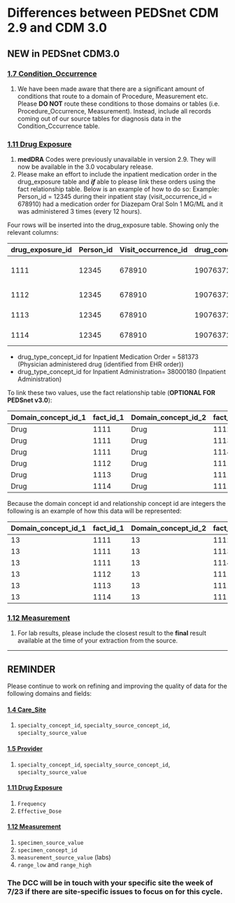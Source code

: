 
# Differences between PEDSnet CDM 2.9 and CDM 3.0

## NEW in PEDSnet CDM3.0

### [1.7 Condition_Occurrence](Pedsnet_CDM_ETL_Conventions.md#16-visit_occurrence)
1. We have been made aware that there are a significant amount of conditions that route to a domain of Procedure, Measurement etc. Please **DO NOT** route these conditions to those domains or tables (i.e. Procedure_Occurrence, Measurement). Instead, include all records coming out of our source tables for diagnosis data in the Condition_Cccurrence table. 

### [1.11 Drug Exposure](Pedsnet_CDM_ETL_Conventions.md#111-drug-exposure-1)
1. **medDRA** Codes were previously unavailable in version 2.9. They will now be available in the 3.0 vocabulary release.
2. Please make an effort to include the inpatient medication order in the drug_exposure table and ***if*** able to please link these orders using the fact relationship table. Below is an example of how to do so:
Example: Person_id = 12345 during their inpatient stay (visit_occurrence_id = 678910) had a medication order for Diazepam Oral Soln 1 MG/ML and it was administered 3 times (every 12 hours).

Four rows will be inserted into the drug_exposure table. Showing only the relevant columns:

drug_exposure_id | Person_id | Visit_occurrence_id | drug_concept_id | drug_type_concept_id |effective_drug_dose
 --- | --- | --- | --- | --- | --- |
1111 | 12345 | 678910 | 19076372 |581373 (Physician Administered-EHR Order)|0.12 |  
1112 | 12345 | 678910 | 19076372 | 38000180 (Inpatient Administration) | 0.12 |
1113 | 12345 | 678910 | 19076372 | 38000180 (Inpatient Administration) |0.12 |
1114 | 12345 | 678910 | 19076372 | 38000180 (Inpatient Administration) |0.12|

- drug_type_concept_id for Inpatient Medication Order = 581373 (Physician administered drug (identified from EHR order))
- drug_type_concept_id for Inpatient Administration= 38000180 (Inpatient Administration)

To link these two values, use the fact relationship table (**OPTIONAL FOR PEDSnet v3.0**):

Domain_concept_id_1 | fact_id_1 | Domain_concept_id_2 | fact_id_2 | relationship_concept_id
--- | --- | --- | --- | ---
Drug | 1111 | Drug  | 1112 |  Occurrence of
Drug|  1111 | Drug | 1113 |  Occurrence of
Drug | 1111| Drug |  1114 |  Occurrence of
Drug| 1112 | Drug| 1111 |  Subsumes
Drug| 1113 | Drug | 1111 |  Subsumes
Drug| 1114 | Drug | 1111 |  Subsumes

Because the domain concept id and relationship concept id are integers the following is an example of how this data will be represented:

Domain_concept_id_1 | fact_id_1 | Domain_concept_id_2 | fact_id_2 | relationship_concept_id
--- | --- | --- | --- | ---
13 | 1111 | 13 | 1112 |  44818848
13|  1111 | 13 | 1113 |  44818848
13 | 1111| 13 |  1114 | 44818848
13| 1112 | 13 | 1111 |  44818723 
13| 1113 | 13 | 1111 |  44818723 
13| 1114 | 13 | 1111 |  44818723 

### [1.12 Measurement](Pedsnet_CDM_ETL_Conventions.md#112-measurement-1)
1. For lab results, please include the closest result to the **final** result available at the time of your extraction from the source.

***

## REMINDER

Please continue to work on refining and improving the quality of data for the following domains and fields:

#### [1.4 Care_Site](Pedsnet_CDM_ETL_Conventions.md#14-caresite)
1. `specialty_concept_id`, `specialty_source_concept_id`, `specialty_source_value`

#### [1.5 Provider](Pedsnet_CDM_ETL_Conventions.md#15-provider-1)
1. `specialty_concept_id`, `specialty_source_concept_id`, `specialty_source_value`

#### [1.11 Drug Exposure](Pedsnet_CDM_ETL_Conventions.md#111-drug-exposure-1)
1. `Frequency`
2. `Effective_Dose`

#### [1.12 Measurement](Pedsnet_CDM_ETL_Conventions.md#112-measurement-1)
1. `specimen_source_value`
2. `specimen_concept_id`
3. `measurement_source_value` (labs)
4. `range_low` and `range_high` 


### **The DCC will be in touch with your specific site the week of 7/23 if there are site-specific issues to focus on for this cycle.**
